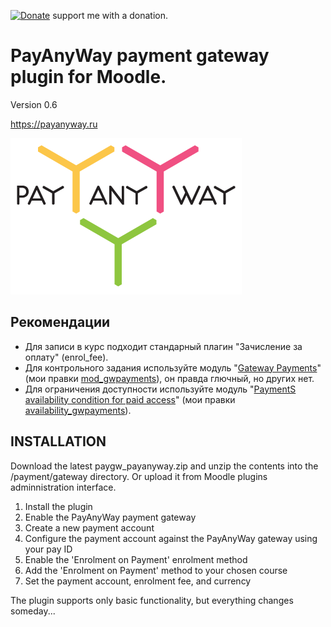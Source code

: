[![Donate](https://img.shields.io/badge/Donate-PayPal-green.svg)](https://paypal.me/snickser) support me with a donation.

# PayAnyWay payment gateway plugin for Moodle.

Version 0.6

https://payanyway.ru

![alt text](https://github.com/Snickser/moodle-paygw_payanyway/blob/main/payanyway.png?raw=true)

Рекомендации
------------
+ Для записи в курс подходит стандарный плагин "Зачисление за оплату" (enrol_fee).
+ Для контрольного задания используйте модуль "[Gateway Payments](https://moodle.org/plugins/mod_gwpayments)" (мои правки [mod_gwpayments](https://github.com/Snickser/moodle-mod_gwpayments/tree/dev)), он правда глючный, но других нет.
+ Для ограничения доступности используйте модуль "[PaymentS availability condition for paid access](https://moodle.org/plugins/availability_gwpayments)" (мои правки [availability_gwpayments](https://github.com/Snickser/moodle-availability_gwpayments/tree/dev)).

INSTALLATION
------------
Download the latest paygw_payanyway.zip and unzip the contents into the /payment/gateway directory. Or upload it from Moodle plugins adminnistration interface.

1. Install the plugin
2. Enable the PayAnyWay payment gateway
3. Create a new payment account
4. Configure the payment account against the PayAnyWay gateway using your pay ID
5. Enable the 'Enrolment on Payment' enrolment method
6. Add the 'Enrolment on Payment' method to your chosen course
7. Set the payment account, enrolment fee, and currency

The plugin supports only basic functionality, but everything changes someday...
